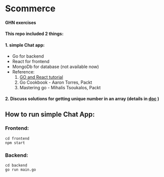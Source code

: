 # Scommerce
#### GHN exercises

#### This repo included 2 things:  
#### 1. simple Chat app:  
* Go for backend  
* React for frontend  
* MongoDb for database  (not available now)
* Reference:  
	1. [ GO and React tutorial ](https://tutorialedge.net/projects/chat-system-in-go-and-react/)  
	2. Go Cookbook - Aaron Torres, Packt  
	3. Mastering go - Mihalis Tsoukalos, Packt  

#### 2. Discuss solutions for getting unique number in an array (details in [doc](./Solutions.md) )  

## How to run simple Chat App: 
### Frontend:
`cd frontend`   
`npm start`

### Backend:
`cd backend`  
`go run main.go`
